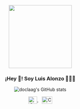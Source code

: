 <p align="center" width="300">
   <img align="center" width="200" src="https://avatars.githubusercontent.com/u/39046449?v=4" />
</p>

<h3 align="center">¡Hey 👋! Soy Luis Alonzo 👨🏻‍💻</h3>

<div align="center">
   
   ![doclaag's GitHub stats](https://github-readme-stats.vercel.app/api?username=doclaag&show_icons=true&locale=es&theme=dark#gh-dark-mode-only)

</div>

<p align="center">
   <a href="https://x.com/doclaag">
    <img align="center" src="https://upload.wikimedia.org/wikipedia/commons/thumb/6/6f/Logo_of_Twitter.svg/2491px-Logo_of_Twitter.svg.png" alt="Canal de Twitter de doclaag" height="23px" width="28px" />
  </a>
   &nbsp;&nbsp;
   <a href="https://instagram.com/doclaag">
    <img align="center" src="https://upload.wikimedia.org/wikipedia/commons/9/95/Instagram_logo_2022.svg" alt="Canal de Instagram de doclaag" height="23px" width="33px" />
  </a>
</p>
